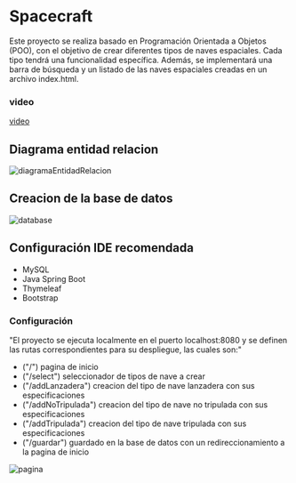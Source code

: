 # Spacecraft

Este proyecto se realiza basado en Programación Orientada a Objetos (POO), con el objetivo de crear diferentes tipos de naves espaciales. Cada tipo tendrá una funcionalidad específica. Además, se implementará una barra de búsqueda y un listado de las naves espaciales creadas en un archivo index.html.

### video 

[video](https://www.youtube.com/watch?v=K7dM4FUniqg&ab_channel=ericparra)

## Diagrama entidad relacion
![diagramaEntidadRelacion](https://user-images.githubusercontent.com/111714309/216983168-f2950cc1-fc8e-4960-bbf2-d74dd0d699dd.png)

## Creacion de la base de datos
![database](https://user-images.githubusercontent.com/111714309/216985713-d220b00a-a682-4681-b374-24aa58cfcfcd.PNG)

## Configuración IDE recomendada

- MySQL
- Java Spring Boot
- Thymeleaf
- Bootstrap

### Configuración

"El proyecto se ejecuta localmente en el puerto localhost:8080 y se definen las rutas correspondientes para su despliegue, las cuales son:"
- ("/") pagina de inicio
- ("/select") seleccionador de tipos de nave a crear
- ("/addLanzadera") creacion del tipo de nave lanzadera con sus especificaciones
- ("/addNoTripulada") creacion del tipo de nave no tripulada con sus especificaciones
- ("/addTripulada") creacion del tipo de nave tripulada con sus especificaciones
- ("/guardar") guardado en la base de datos con un redireccionamiento a la pagina de inicio

![pagina](https://user-images.githubusercontent.com/111714309/216990437-ecbc8c85-bc46-4d59-ab23-0fb8570a9715.PNG)
